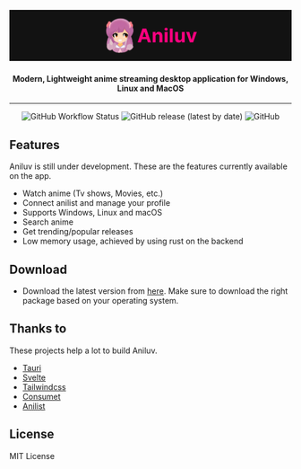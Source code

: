 ![banner](https://github.com/wovnep/aniluv/blob/main/public/banner.png?raw=true)

<h4 align="center"> Modern, Lightweight anime streaming desktop application for Windows, Linux and MacOS </h4>

---
<div align="center">

  ![GitHub Workflow Status](https://img.shields.io/github/actions/workflow/status/wovnep/aniluv/release.yml?style=plastic)
  ![GitHub release (latest by date)](https://img.shields.io/github/v/release/wovnep/aniluv)
  ![GitHub](https://img.shields.io/github/license/wovnep/aniluv)
  
</div>


## Features

Aniluv is still under development. These are the features currently available on the app.

-   Watch anime (Tv shows, Movies, etc.)
-   Connect anilist and manage your profile
-   Supports Windows, Linux and macOS
-   Search anime
-   Get trending/popular releases
-   Low memory usage, achieved by using rust on the backend

## Download

-   Download the latest version from [here](https://github.com/wovnep/aniluv/releases/latest). Make sure to download the right package based on your operating system.

## Thanks to

These projects help a lot to build Aniluv.

-   [Tauri](https://tauri.app/)
-   [Svelte](https://svelte.dev/)
-   [Tailwindcss](https://tailwindcss.com/)
-   [Consumet](https://github.com/consumet)
-   [Anilist](https://anilist.co/)

## License

MIT License
